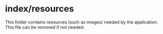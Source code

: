 # index/resources

This folder contains resources (such as images) needed by the application. This file can
be removed if not needed.
